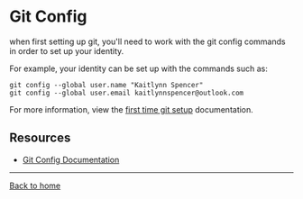 # Git Config

when first setting up git, you'll need to work with the git config commands in order to set up your identity.

For example, your identity can be set up with the commands such as:

```
git config --global user.name "Kaitlynn Spencer"
git config --global user.email kaitlynnspencer@outlook.com
```

For more information, view the [first time git setup](https://git-scm.com/book/en/v2/Getting-Started-First-Time-Git-Setup) documentation. 

## Resources

- [Git Config Documentation](https://git-scm.com/docs/git-config)

---

[Back to home](../README.md)